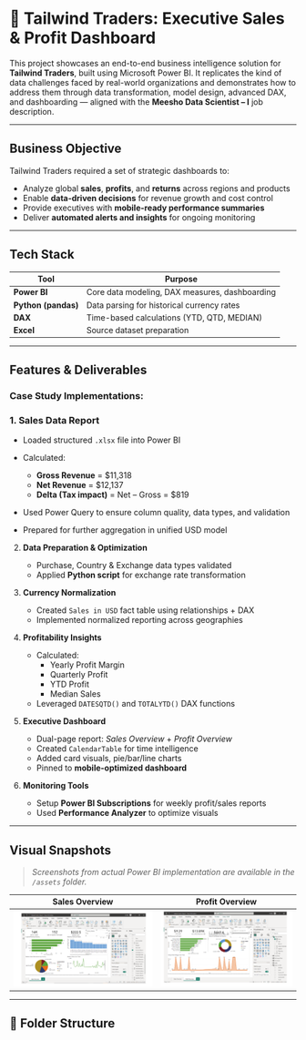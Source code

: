 # 🛒 Tailwind Traders: Executive Sales & Profit Dashboard 

This project showcases an end-to-end business intelligence solution for **Tailwind Traders**, built using Microsoft Power BI. It replicates the kind of data challenges faced by real-world organizations and demonstrates how to address them through data transformation, model design, advanced DAX, and dashboarding — aligned with the **Meesho Data Scientist – I** job description.

---

##  Business Objective

Tailwind Traders required a set of strategic dashboards to:

- Analyze global **sales**, **profits**, and **returns** across regions and products
- Enable **data-driven decisions** for revenue growth and cost control
- Provide executives with **mobile-ready performance summaries**
- Deliver **automated alerts and insights** for ongoing monitoring

---

##  Tech Stack

| Tool          | Purpose                                      |
|---------------|----------------------------------------------|
| **Power BI**  | Core data modeling, DAX measures, dashboarding |
| **Python (pandas)** | Data parsing for historical currency rates |
| **DAX**       | Time-based calculations (YTD, QTD, MEDIAN)   |
| **Excel**     | Source dataset preparation                   |

---

##  Features & Deliverables

###  Case Study Implementations:

   ### 1. **Sales Data Report**
- Loaded structured `.xlsx` file into Power BI
- Calculated:
  - **Gross Revenue** = \$11,318
  - **Net Revenue** = \$12,137
  - **Delta (Tax impact)** = Net – Gross = \$819
    
- Used Power Query to ensure column quality, data types, and validation
- Prepared for further aggregation in unified USD model


2. **Data Preparation & Optimization**
   - Purchase, Country & Exchange data types validated
   - Applied **Python script** for exchange rate transformation

3. **Currency Normalization**
   - Created `Sales in USD` fact table using relationships + DAX
   - Implemented normalized reporting across geographies

4. **Profitability Insights**
   - Calculated:
     - Yearly Profit Margin
     - Quarterly Profit
     - YTD Profit
     - Median Sales
   - Leveraged `DATESQTD()` and `TOTALYTD()` DAX functions

5. **Executive Dashboard**
   - Dual-page report: *Sales Overview* + *Profit Overview*
   - Created `CalendarTable` for time intelligence
   - Added card visuals, pie/bar/line charts
   - Pinned to **mobile-optimized dashboard**

6. **Monitoring Tools**
   - Setup **Power BI Subscriptions** for weekly profit/sales reports
   - Used **Performance Analyzer** to optimize visuals

---

## Visual Snapshots

> _Screenshots from actual Power BI implementation are available in the `/assets` folder._

| Sales Overview | Profit Overview |
|----------------|------------------|
| ![Sales](assets/sales_overview.png) | ![Profit](assets/profit_overview.png) |

---

## 📂 Folder Structure

